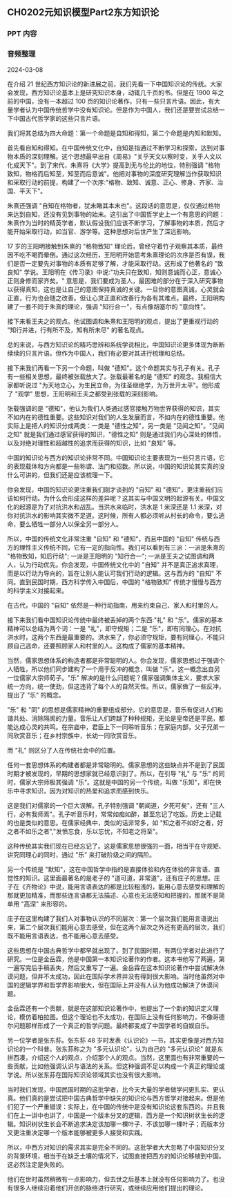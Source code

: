 ## CH0202元知识模型Part2东方知识论

### PPT 内容

### 音频整理

2024-03-08

在介绍 21 世纪西方知识论的新进展之前，我们先看一下中国知识论的传统。大家会发现，西方知识论基本上是研究知识本身，动辄几千页的书。但是在 1900 年之前的中国，没有一本超过 100 页的知识论著作，只有一些只言片语。因此，有大量学者认为中国传统哲学中没有知识论。但是作为中国人，我们还是要尝试总结一下中国古代哲学家的这些只言片语。

我们将其总结为四大命题：第一个命题是自知和得知，第二个命题是内知和默知。

首先看自知和得知。在中国传统文化中，自知是指通过不断学习和探索，达到对事物本质的深刻理解。这个思想最早出自《周易》"关乎天文以察时变，关乎人文以化成天下"。到了宋代，朱熹将《大学》提高到无与伦比的地位，特别强调 "格物致知，物格而后知至，知至而后意诚"。他把对事物的深度研究理解当作获取知识和采取行动的前提，构建了一个次序:"格物、致知、诚意、正心、修身、齐家、治国、平天下"。

朱熹还强调 "自知在格物者，犹未睹其本末也"。这段话的意思是，仅仅通过格物来达到自知，还没有见到事物的始末。这引出了中国哲学史上一个有意思的问题：朱熹作为当时的精英学者，默认假设我们应该不断学习，了解事物的本质，然后才能开始采取行动，如当官、游学等。这种思想对后世产生了深远影响。

17 岁的王阳明接触到朱熹的 "格物致知" 理论后，曾经守着竹子观察其本质，最终因不吃不喝而晕倒。通过这次经历，王阳明开始思考朱熹理论的次序是否有误，我们是否一定要先对事物的本质有足够了解，才能采取行动。这形成了他著名的 "致良知" 学说。王阳明在《传习录》中说:"功夫只在致知，知则意诚而心正，意诚心正则身修而家齐矣。" 意思是，我们要成为圣人，最困难的部分在于深入研究事物以获得真知，这也是让自己的意图保持真诚的关键。一旦你的意图真诚，心灵就会正直，行为也会随之改善。但让心灵正直和改善行为各有其难点。最终，王阳明构建了一套不同于朱熹的理论，强调 "知行合一"，有点像胡塞尔的 "意向性"。

接下来看王夫之的观点。他试图调和朱熹和王阳明的观点，提出了更重视行动的 "知行并进，行有所不及，知有所未尽" 的著名观点。

总的来说，与西方知识论的精巧思辨和系统学说相比，中国知识论更多体现为断断续续的只言片语。但作为中国人，我们有必要对其进行梳理和总结。

接下来我们再看一下另一个命题，叫做 "德知"。这个命题其实与孔子有关。孔子有一些相关思想，最终被张载放大了。张载最著名的是 "德知" 的观念。我相信大家都听说过 "为天地立心，为生民立命，为往圣继绝学，为万世开太平"。他形成了 "观学" 思想，王阳明和王夫之都受到张载的深刻影响。

张载强调的是 "德知"，他认为我们人类通过感官接触万物世界获得的知识，其实不如内在的德性重要。这些知识对我们的人生发展而言，不如内在的德性重要。他实际上是把人的知识分成两类：一类是 "德性之知"，另一类是 "见闻之知"。"见闻之知" 就是我们通过感官获得的知识，"德性之知" 则是通过我们内心深处的体悟，以及对绝对理性和超越性的追求而获得的知识，比如 "良知" 等。

中国的知识论与西方的知识论非常不同。中国知识论主要表现为一些只言片语，它的表现载体和方向都是一些称谓、法门和招数。所以说，中国的知识论其实真的没什么可讲的，但我们还是应该梳理一下。

你会发现，中国的知识论更注重我们刚才谈到的 "自知" 和 "德知"，更注重我们应该如何行动。为什么会形成这样的差异呢？这其实与中国文明的起源有关。中国文化的起源是为了对抗洪水和战乱。当洪水来临时，洪水是 1 米深还是 1.1 米深，对你对抗洪水的影响其实微不足道。这时候，所有人都必须听从村长的命令，要么逃命，要么牺牲一部分人以保全另一部分人。

所以，中国的传统文化非常注重 "自知" 和 "德知"，而且中国的 "自知" 传统与西方的理性主义传统不同，它有一定的指向性。我们可以看到有三派：一派是朱熹的 "格物致知，知后行动"; 一派是王阳明的 "知行合一"; 一派是王夫之试图调和两人，认为行动优先。你会发现，中国传统文化中的 "自知" 并不是真正追求真理，而是以行动为导向的，旨在让别人能认可我们行动的逻辑。这与西方的 "自知" 不同。直到民国时期，西方科学传入中国后，中国的 "格物致知" 传统才慢慢与西方的科学主义对接起来。

在古代，中国的 "自知" 依然是一种行动指南，用来约束自己、家人和村里的人。

接下来我们看中国知识论传统中最终被丢掉的两个东西:"礼" 和 "乐"。儒家的基本精神可以总结为两个词：一是 "礼"，即守规矩；二是 "乐"，即有同理心。在对抗洪水时，这两个东西是最重要的。洪水来了，你必须守规矩，要有同理心，不能只顾自己逃命，还要照顾家人和村里的人。这构成了儒家的基本精神。

当然，儒家思想体系的构造者都是非常聪明的人。你会发现，儒家思想过于强调个人牺牲，所以他们同步建构了一个用于反冲的概念，叫做 "乐"。这一概念出自另一位儒家大宗师荀子。"乐" 解决的是什么问题呢？儒家强调集体主义，要求大家统一方向，统一使劲，但这违背了每个人的自然天性。所以，儒家做了一些反冲，提出了 "乐" 的概念。

"乐" 和 "同" 的思想是儒家精神的重要组成部分。它的意思是，音乐有促进人们和谐共处、消除隔阂的力量。音乐让人们跨越了种种规矩，无论是皇帝还是平民，都能达成心灵的共鸣。在宗庙中，君臣上下一同聆听音乐；在家庭内部，父子兄弟一同欣赏音乐；在乡村宗族中，长幼一同欣赏音乐。

而 "礼" 则区分了人在传统社会中的位置。

任何一套思想体系的构建者都是非常聪明的。儒家思想的这些缺点并不是到了民国时期才被发现的，早期的思想家就已经意识到了。所以，在引导 "礼" 与 "乐" 的同时，儒家大宗师极其强调 "乐"。这就是中国的另一个传统，叫做 "乐知"，即在快乐中寻求知识，因为对知识的热爱和追求而感到快乐。

这是我们对儒家的一个巨大误解。孔子特别强调 "朝闻道，夕死可矣"，还有 "三人行，必有我师焉"。孔子听音乐时，常常如痴如醉，甚至忘记了吃饭。历史上记载的也是类似的意思。在儒家经典中，类似的话非常多，如 "知之者不如好之者，好之者不如乐之者","发愤忘食，乐以忘忧，不知老之将至"。

这种传统其实我们现在已经忘记了。这是儒家思想很强的一面，相当于在守规矩、讲究同理心的同时，通过 "乐" 来打破阶级之间的隔阶。

另一个传统是 "默知"，这在中国哲学中指的是直接体验和内在体验的非言语、直觉性的知识。这里面最著名的是老子的 "道可道，非常道"，还有庄子的思想。庄子在《齐物论》中说，能用言语表达的都是比较粗浅的，能用心意去感受和理解的那就更加精准，而那些连言语都无法描述、心意也无法感知和把握的，那就不是简单用 "高深" 来形容的。

庄子在这里构建了我们人对事物认识的不同层次：第一个层次我们能用言语说出来，第二个层次我们能用心意去感受，但在这两个层次之外还有更高的层次，我们既不能用言语表达，也不能用心意去感受。

这些思想在中国古典哲学中都早就出现了。到了民国时期，有两位学者对此进行了研究。一位是金岳霖，他是中国第一本知识论著作的作者。这本书他写了两遍，第一遍写完后手稿丢失，然后又重写了一遍。金岳霖在这本知识论著作中尝试解决休谟问题，但并不太成功，因此在国际学术界并没有得到很大影响。当时他虽然对中国的逻辑学界和哲学界影响很大，但在国际上并没有人认为他成功解决了休谟问题。

金岳霖还有一个贡献，就是在这部知识论著作中，他提出了一个新的知识定义理论，模仿着柏拉图。但这个理论也不太成功，在国际上没有任何影响力，不像哥德尔问题那样形成了一个真正的哲学问题。最终都变成了中国学者的自娱自乐。

另一位学者是张东荪。张东荪 48 岁时发表《认识论》一书，其实更像是对西方知识论的一个科普。张东荪称之为 "多元认识论"，认为自己的 "多元认识论" 就是东拼西凑，介绍这个人的观点，介绍那个人的观点。当然，这里面也有非常重要的一些贡献，比如他强调认识与语法的关系。但这种强调不足以构成一个真正的理论或学说。所以张东荪在国际知识论领域其实也没有很大影响。

当时我们发现，中国民国时期的这批学者，比今天大量的学者做学问更扎实、更认真。他们真的是尝试把中国古典哲学中缺失的知识论与西方哲学对接起来。但是他们犯了一个严重错误：实际上，在中国的传统中是没有知识论这套东西的。并且我们在上一讲中也讲了，中国是一个版本分叉的逻辑，西方是一个知识树状生长的逻辑。知识树状生长会不断追求决定该加哪一棵叶子、不该加哪一棵叶子；而版本分叉更注重决定哪一个版本能够被更多人接受和实践。

所以，中西方对知识的需求其实是完全不同的。这批学者大大忽略了中国知识分叉的背景环境，相当于在缺乏土壤的情况下，试图直接把西方的知识论移植到中国。这必然注定是失败的。

他们在世时虽然稍微有一点影响力，但去世之后基本上就没有任何影响力了。也没有很多人继续沿着他们开创的脉络进行研究，或继续应用他们提出的理论。